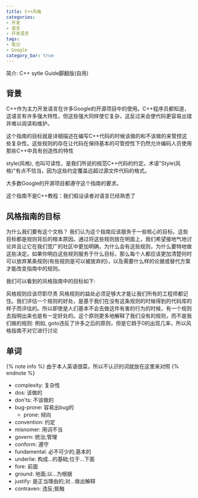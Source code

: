 ```yaml
---
title: C++风格
categories:
- 开发
- 语言
- 开发语言
tags:
- 笔记
- Google
category_bar: true
---
```

简介: C++ sytle Guide脚翻版(自用)
<!-- more -->
## 背景
C++作为主力开发语言在许多Google的开源项目中的使用。C++程序员都知道，这语言有许多强大特性，但这些强大同样使它复杂，这反过来会使代码更容易出错并难以阅读和维护。

这个指南的目标就是详细描述在编写C++代码的时候该做的和不该做的来管控这些复杂性。这些规则的存在让代码在保持基本的可管控性下仍然允许编码人员使用那些C++中具有创造性的特性

style(风格), 也叫可读性，是我们所说的规范C++代码的约定。术语"Style(风格)"有点不恰当，因为这些约定覆盖远超过源文件代码的格式。

大多数Google的开源项目都遵守这个指南的要求。

这个指南不是C++教程：我们假设读者对语言已经熟悉了

## 风格指南的目标
为什么我们要有这个文档？
我们认为这个指南应该服务于一些核心的目标。这些目标都是规则背后的根本原因。通过将这些规则放在明面上，我们希望接地气地讨论并且让它在我们宽广的社区中更加明确，为什么会有这些规则，为什么要特地做这些决定。如果你明白这些规则服务于什么目标，那么每个人都应该更加清楚何时可以放弃某条规则(有些规则是可以被放弃的)，以及需要什么样的论据或替代方案才能改变指南中的规则。

我们可以看到的风格指南中的目标如下:

风格规则应该尽职尽责
  风格规则的益处必须足够大才能让我们所有的工程师都记住。我们评估一个规则的好处，是基于我们在没有这条规则的时候得到的代码库的样子而评估的。所以即使是人们基本不会去做这件有害的行为的时候，有一个规则去指明出来也是有一定好处的。这个原则更多地解释了我们没有的规则，而不是我们做的规则: 例如, goto违反了许多之后的原则，但是它趋于0的出现几率，所以风格指南不对它进行讨论
  

## 单词
{% note info %}
由于本人英语很菜，所以不认识的词就放在这里来对照
{% endnote %}
* complexity: 复杂性
* dos: 该做的
* don'ts: 不该做的
* bug-prone: 容易出bug的
  - prone: 倾向
* convention: 约定
* misnomer: 用词不当
* govern: 统治;管理
* conform: 遵守 
* fundamental: 必不可少的;基本的
* underlie: 构成...的基础;位于...下面
* fore: 前面
* ground: 地面;以...为根据
* justify: 是正当理由的;对...做出解释
* contraven: 违反;抵触
